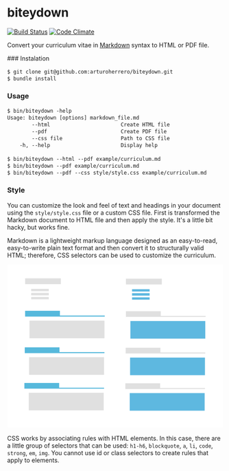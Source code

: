# biteydown

[![Build Status](https://travis-ci.org/arturoherrero/biteydown.png?branch=master)](https://travis-ci.org/arturoherrero/biteydown)
[![Code Climate](https://codeclimate.com/github/arturoherrero/biteydown.png)](https://codeclimate.com/github/arturoherrero/biteydown)

Convert your curriculum vitae in [Markdown] syntax to HTML or PDF file.


### Instalation

    $ git clone git@github.com:arturoherrero/biteydown.git
    $ bundle install


### Usage

    $ bin/biteydown -help
    Usage: biteydown [options] markdown_file.md
            --html                       Create HTML file
            --pdf                        Create PDF file
            --css file                   Path to CSS file
        -h, --help                       Display help

    $ bin/biteydown --html --pdf example/curriculum.md
    $ bin/biteydown --pdf example/curriculum.md
    $ bin/biteydown --pdf --css style/style.css example/curriculum.md


### Style

You can customize the look and feel of text and headings in your document using the `style/style.css` file or a custom CSS file. First is transformed the Markdown document to HTML file and then apply the style. It's a little bit hacky, but works fine.

Markdown is a lightweight markup language designed as an easy-to-read, easy-to-write plain text format and then convert it to structurally valid HTML; therefore, CSS selectors can be used to customize the curriculum.

![image](cv-css-selectors.png)

CSS works by associating rules with HTML elements. In this case, there are a little group of selectors that can be used: `h1-h6`, `blockquote`, `a`, `li`, `code`, `strong`, `em`, `img`. You cannot use id or class selectors to create rules that apply to elements.


[Markdown]: http://daringfireball.net/projects/markdown/
